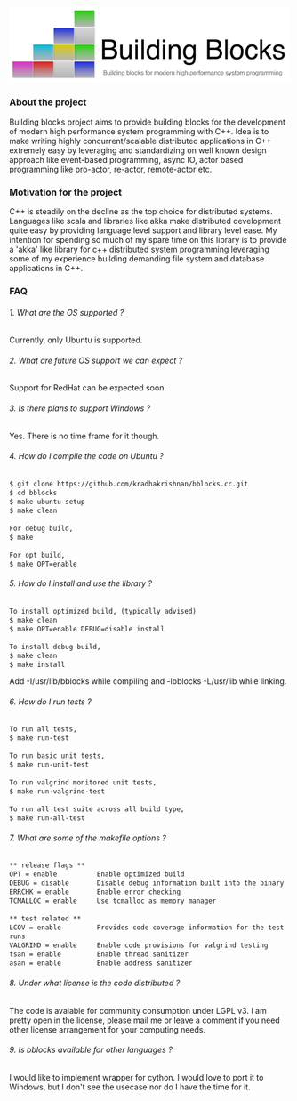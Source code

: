 ![alt tag](https://github.com/kradhakrishnan/bblocks/blob/master/doc/bblocks.jpg?raw=true)

### About the project

Building blocks project aims to provide building blocks for the development of modern high performance system programming with C++. Idea is to make writing highly concurrent/scalable distributed applications in C++ extremely easy by leveraging and standardizing on well known design approach like event-based programming, async IO, actor based programming like pro-actor, re-actor, remote-actor etc. 

### Motivation for the project

C++ is steadily on the decline as the top choice for distributed systems. Languages like scala and libraries like akka make distributed development quite easy by providing language level support and library level ease. My intention for spending so much of my spare time on this library is to provide a 'akka' like library for c++ distributed system programming leveraging some of my experience building demanding file system and database applications in C++.

### FAQ

###### 1. What are the OS supported ?

Currently, only Ubuntu is supported.

###### 2. What are future OS support we can expect ?

Support for RedHat can be expected soon.

###### 3. Is there plans to support Windows ?

Yes. There is no time frame for it though.

###### 4. How do I compile the code on Ubuntu ?

```
$ git clone https://github.com/kradhakrishnan/bblocks.cc.git
$ cd bblocks
$ make ubuntu-setup
$ make clean

For debug build,
$ make

For opt build,
$ make OPT=enable
```

###### 5. How do I install and use the library ?

```
To install optimized build, (typically advised)
$ make clean
$ make OPT=enable DEBUG=disable install

To install debug build,
$ make clean
$ make install
```

Add -I/usr/lib/bblocks while compiling and -lbblocks -L/usr/lib while linking.

###### 6. How do I run tests ?

```
To run all tests,
$ make run-test

To run basic unit tests,
$ make run-unit-test

To run valgrind monitored unit tests,
$ make run-valgrind-test

To run all test suite across all build type,
$ make run-all-test
```

###### 7. What are some of the makefile options ?

```
** release flags **
OPT = enable          Enable optimized build
DEBUG = disable       Disable debug information built into the binary
ERRCHK = enable       Enable error checking
TCMALLOC = enable     Use tcmalloc as memory manager

** test related **
LCOV = enable         Provides code coverage information for the test runs
VALGRIND = enable     Enable code provisions for valgrind testing
tsan = enable         Enable thread sanitizer
asan = enable         Enable address sanitizer
```

###### 8. Under what license is the code distributed ?

The code is avaiable for community consumption under LGPL v3. I am pretty open in the license, please mail me or leave a comment if you need other license arrangement for your computing needs.

###### 9. Is bblocks available for other languages ?

I would like to implement wrapper for cython. I would love to port it to Windows, but I don't see the usecase nor do I have the time for it.
